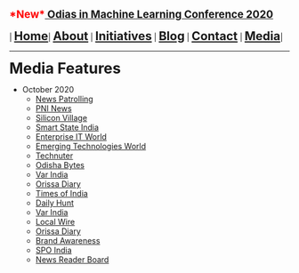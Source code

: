 **<span style="color:red"><span style="font-size: 14pt;">\*New\*</span></span><span style="font-size: 14pt;">[ Odias in Machine Learning Conference 2020](index)</span>**

| **<span style="font-size: 16pt;">[Home](home)</span>**| **<span style="font-size: 16pt;">[About](about)</span>** | **<span style="font-size: 16pt;">[Initiatives](index)</span>** | **<span style="font-size: 16pt;">[Blog](blogs)</span>** | **<span style="font-size: 16pt;">[Contact](contact)</span>** | **<span style="font-size: 16pt;">[Media](media)</span>**|



---
**<span style="font-size: 20pt;">Media Features</span>**

* October 2020
    * [News Patrolling](http://www.newspatrolling.com/odias-in-ml-global-conference-2020-discussed-how-to-leverage-aiml-for-overall-socio-economic-development-of-odisha/)
    * [PNI News](https://www.pninews.com/odisha-can-chart-out-a-data-driven-strategy-to-propel-the-next-phase-of-its-growth/)
    * [Silicon Village](https://blogspot.siliconvillage.net/2020/10/odias-in-ml-global-conference-2020.html)
    * [Smart State India](https://smartstateindia.com/odias-in-ml-global-conference-2020-discussed-how-to-leverage-ai-ml-for-overall-socio-economic-development-of-odisha/)
    * [Enterprise IT World](https://www.enterpriseitworld.com/odias-in-ml-global-conference-2020-discussed-how-to-leverage-ai-ml-for-overall-socio-economic-development-of-odisha/)
    * [Emerging Technologies World](https://www.emergingtechnologiesnews.com/index.php/2020/10/19/odias-globally-deliberate-on-leveraging-ai-ml-for-odishas-development-odisha-breaking-news-odisha-news-latest-odisha-news/)
    * [Technuter](https://technuter.com/artificial-intelligence/odias-in-ml-global-conference-2020-discussed-how-to-leverage-ai-ml-for-overall-socio-economic-development-of-odisha.html)
    * [Odisha Bytes](https://odishabytes.com/odias-globally-deliberate-on-leveraging-ai-ml-for-odishas-rowth/)
    * [Var India](https://www.varindia.com/news/odias-globally-deliberate-on-leveraging-aiml-for-odishas-growth)
    * [Orissa Diary](https://orissadiary.com/odias-globally-deliberate-on-leveraging-ai-ml-for-odishas-growth/)
    * [Times of India](https://timesofindia.indiatimes.com/home/education/news/odias-in-machine-learning-global-virtual-conference-to-be-held-today/articleshow/78472054.cms)
    * [Daily Hunt](https://m.dailyhunt.in/news/india/english/bhubaneswar+buzz-epaper-bunesbuz/odias+ml+a+global+virtual+conference+of+odias+in+machine+learning+don+t+miss-newsid-n219017568)
    * [Var India](https://www.varindia.com/news/global-virtual-conference-odias-in-ml-to-be-held-on-october-4)
    * [Local Wire](https://localwire.me/global-virtual-conference-organised-for-odias-in-machine-learning-and-artificial-intelligence/)
    * [Orissa Diary](https://orissadiary.com/global-virtual-conference-odias-in-ml-to-be-held-on-october-4/)
    * [Brand Awareness](https://news.brandawareness.in/2020/10/04/odias-in-machine-learning-global-virtual-conference-to-be-held-today-times-of-india/)
    * [SPO India](https://spoindia.org/global-virtual-conference-odias-in-ml-to-be-held-on-october-4/#:~:text=Odias%20in%20ML%20aims%20to,with%20technology%20and%20thought%20leaders)
    * [News Reader Board](https://www.newsreaderboard.com/odias-in-machine-learning-global-virtual-conference-to-be-held-today/)
